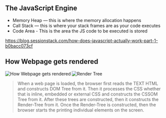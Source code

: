 ## The JavaScript Engine
- Memory Heap — this is where the memory allocation happens
- Call Stack — this is where your stack frames are as your code executes
- Code Area - This is the area the JS code to be executed is stored

https://blog.sessionstack.com/how-does-javascript-actually-work-part-1-b0bacc073cf




## How Webpage gets rendered
![How Webpage gets rendered](https://i.stack.imgur.com/PWEik.png)
![Render Tree](https://miro.medium.com/max/2000/1*8HnhiojSoPaJAWkruPhDwA.png)
>When a web page is loaded, the browser first reads the TEXT HTML and constructs DOM Tree from it. Then it processes the CSS whether that is inline, embedded or external CSS and constructs the CSSOM Tree from it. After these trees are constructed, then it constructs the Render-Tree from it. Once the Render-Tree is constructed, then the browser starts the printing individual elements on the screen.